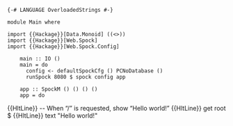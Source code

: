     {-# LANGUAGE OverloadedStrings #-}

    module Main where

    import {{Hackage}}[Data.Monoid] ((<>))
    import {{Hackage}}[Web.Spock]
    import {{Hackage}}[Web.Spock.Config]

        main :: IO ()
        main = do
          config <- defaultSpockCfg () PCNoDatabase ()
          runSpock 8080 $ spock config app

        app :: SpockM () () () ()
        app = do
{{HltLine}}         -- When “/” is requested, show “Hello world!”
{{HltLine}}         get root $
{{HltLine}}            text "Hello world!"

